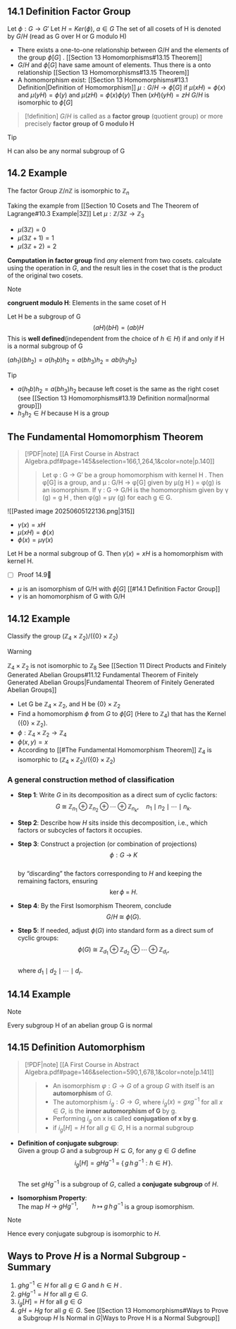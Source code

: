 ## 14.1 Definition Factor Group
Let $\phi:G\rightarrow G'$ 
Let $H=Ker(\phi)$, $a \in G$
The set of all cosets of H is denoted by $G/H$ (read as G over H or G modulo H)
- There exists a one-to-one relationship between $G/H$ and the elements of the group $\phi[G]$ . [[Section 13 Homomorphisms#13.15 Theorem]]
- $G/H$ and $\phi[G]$ have same amount of elements. Thus there is a onto relationship [[Section 13 Homomorphisms#13.15 Theorem]]
- A homomorphism exist: [[Section 13 Homomorphisms#13.1 Definition|Definition of Homomorphism]]
	$\mu:G/H\rightarrow \phi[G]$
	if $\mu(xH) = \phi(x)$ and $\mu(yH) = \phi(y)$ and $\mu(zH) = \phi(x)\phi(y)$ Then $(xH)(yH)=zH$
$G/H$ is isomorphic to $\phi[G]$

> [!definition]
> $G/H$ is called as a **factor group** (quotient group) or more precisely **factor group of G modulo H**

> [!Tip]
> H can also be any normal subgroup of G

## 14.2 Example

The factor Group $\mathbb Z/n\mathbb Z$ is isomorphic to $\mathbb Z_n$

Taking the example from [[Section 10 Cosets and The Theorem of Lagrange#10.3 Example|3Z]]
Let $\mu:\mathbb Z/ 3\mathbb Z\rightarrow\mathbb Z_3$
- $\mu(3\mathbb Z)=0$
- $\mu(3\mathbb Z+1)=1$
- $\mu(3\mathbb Z+2)=2$

**Computation in factor group**
find *any* element from two cosets. calculate using the operation in $G$, and the result lies in the coset that is the product of the original two cosets. 

> [!NOTE]
> **congruent modulo H**: Elements in the same coset of H

Let H be a subgroup of G
$$(aH)(bH)=(ab)H$$
This is **well defined**(independent from the choice of $h\in H$) if and only if H is a normal subgroup of G

$(ah_1)(bh_2)=a(h_1b)h_2=a(bh_3)h_2=ab(h_3h_2)$

> [!Tip]
> - $a(h_1b)h_2=a(bh_3)h_2$ because left coset is the same as the right coset (see [[Section 13 Homomorphisms#13.19 Definition normal|normal group]])
> - $h_3h_2 \in H$ because H is a group


## The Fundamental Homomorphism Theorem

> [!PDF|note] [[A First Course in Abstract Algebra.pdf#page=145&selection=166,1,264,1&color=note|p.140]]
> > Let φ : G → G′ be a group homomorphism with kernel H . Then φ[G] is a group, and μ : G/H → φ[G] given by μ(g H ) = φ(g) is an isomorphism. If γ : G → G/H is the homomorphism given by γ (g) = g H , then φ(g) = μγ (g) for each g ∈ G.
> 
> 

![[Pasted image 20250605122136.png|315]]
- $\gamma(x)=xH$ 
- $\mu(xH)=\phi(x)$
- $\phi(x)=\mu\gamma(x)$

Let H be a normal subgroup of G. Then $\gamma(x) = xH$ is a homomorphism with kernel H.
- [ ] Proof 14.9🔽 

- $\mu$ is an isomorphism of G/H with $\phi[G]$ [[#14.1 Definition Factor Group]]
- $\gamma$ is an homomorphism of G with G/H
## 14.12 Example
Classify the group $(\mathbb Z_4 \times \mathbb Z_2)/(\{0\}\times\mathbb Z_2)$ 

> [!Warning]
> $\mathbb Z_4 \times \mathbb Z_2$ is not isomorphic to $\mathbb Z_8$
> See [[Section 11 Direct Products and Finitely Generated Abelian Groups#11.12 Fundamental Theorem of Finitely Generated Abelian Groups|Fundamental Theorem of Finitely Generated Abelian Groups]]

- Let G be $\mathbb Z_4 \times \mathbb Z_2$, and H be $\{0\}\times\mathbb Z_2$ 
- Find a homomorphism $\phi$ from $G$ to $\phi[G]$ (Here to $\mathbb Z_4$) that has the Kernel $(\{0\}\times\mathbb Z_2)$. 
- $\phi:\mathbb Z_4 \times \mathbb Z_2 \rightarrow\mathbb Z_4$
- $\phi(x,y)=x$ 
- According to [[#The Fundamental Homomorphism Theorem]] $\mathbb Z_4$ is isomorphic to $(\mathbb Z_4 \times \mathbb Z_2)/(\{0\}\times\mathbb Z_2)$ 

### A general construction method of classification
- **Step 1**: Write $G$ in its decomposition as a direct sum of cyclic factors:  
  $$
  G \;\cong\; \mathbb{Z}_{n_1}\oplus \mathbb{Z}_{n_2}\oplus \cdots \oplus \mathbb{Z}_{n_k},
  \quad n_1\mid n_2\mid \cdots \mid n_k.
  $$

- **Step 2**: Describe how $H$ sits inside this decomposition, i.e., which factors or subcycles of factors it occupies.

- **Step 3**: Construct a projection (or combination of projections)  
  $$
  \phi: G \;\longrightarrow\; K
  $$  
  by “discarding” the factors corresponding to $H$ and keeping the remaining factors, ensuring  
  $$
  \ker\phi \;=\; H.
  $$

- **Step 4**: By the First Isomorphism Theorem, conclude  
  $$
  G / H \;\cong\; \phi(G).
  $$

- **Step 5**: If needed, adjust $\phi(G)$ into standard form as a direct sum of cyclic groups:  
  $$
  \phi(G)\;\cong\;\mathbb{Z}_{d_1}\oplus\mathbb{Z}_{d_2}\oplus\cdots\oplus\mathbb{Z}_{d_r},
  $$  
  where $d_1\mid d_2\mid \cdots\mid d_r$.
## 14.14 Example

> [!NOTE]
> Every subgroup H of an abelian group G is normal

## 14.15 Definition Automorphism

> [!PDF|note] [[A First Course in Abstract Algebra.pdf#page=146&selection=590,1,678,1&color=note|p.141]]
> > - An isomorphism $φ : G → G$ of a group $G$ with itself is an **automorphism** of $G$. 
> > - The automorphism $i_g : G → G$, where  $i_g(x) = gxg^{-1}$ for all $x ∈ G$, is the **inner automorphism of G** by g. 
> > - Performing $i_g$ on x is called **conjugation of x by g**. 
> > - if $i_g[H]=H$ for all $g\in G$, H is a normal subgroup 

- **Definition of conjugate subgroup**:  
  Given a group $G$ and a subgroup $H \subseteq G$, for any $g \in G$ define  
  $$
  i_g[H]=gHg^{-1} \;=\; \{\,g\,h\,g^{-1} : h \in H\,\}.
  $$  
  The set $gHg^{-1}$ is a subgroup of $G$, called a **conjugate subgroup** of $H$.

- **Isomorphism Property**:  
  The map  $H \;\longrightarrow\; gHg^{-1},\qquad h \;\mapsto\; g\,h\,g^{-1}$  is a group isomorphism. 

> [!NOTE]
> Hence every conjugate subgroup is isomorphic to $H$.

## Ways to Prove $H$ is a Normal Subgroup - Summary

1. $ghg^{−1} ∈ H$ for all $g ∈ G$ and $h ∈ H$ . 
2. $gHg^{−1} = H$ for all $g ∈ G$. 
3. $i_g[H]=H$ for all $g\in G$
4. $gH = Hg$ for all $g ∈ G$.
See [[Section 13 Homomorphisms#Ways to Prove a Subgroup $H$ Is Normal in $G$|Ways to Prove H is a Normal Subgroup]]

